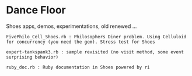 # Dance Floor
Shoes apps, demos, experimentations, old renewed ...   

 	FivePhilo_Cell_Shoes.rb : Philosophers Diner problem. Using Celluloid for concurrency (you need the gem). Stress test for Shoes  
 	
 	expert-tankspank3.rb : sample revisited (no visit method, some event surprising behavior)   
 	
 	ruby_doc.rb : Ruby documentation in Shoes powered by ri   
 	
 	
